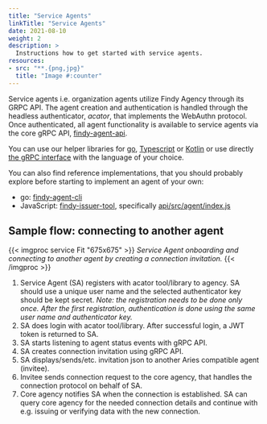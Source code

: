 ```yaml
---
title: "Service Agents"
linkTitle: "Service Agents"
date: 2021-08-10
weight: 2
description: >
  Instructions how to get started with service agents.
resources:
- src: "**.{png,jpg}"
  title: "Image #:counter"
---
```


Service agents i.e. organization agents utilize Findy Agency through its GRPC API. The agent creation and authentication is handled through the headless authenticator, *acator*, that implements the WebAuthn protocol. Once authenticated, all agent functionality is available to service agents via the core gRPC API, [findy-agent-api](https://github.com/findy-network/findy-agent-api).

You can use our helper libraries for [go](https://github.com/findy-network/findy-common-go),
[Typescript](https://github.com/findy-network/findy-common-ts) or
[Kotlin](https://github.com/findy-network/findy-common-kt)
or use directly [the gRPC interface](https://github.com/findy-network/findy-agent-api)
with the language of your choice.

You can also find reference implementations, that you should probably explore before starting to implement an agent of your own:

* go: [findy-agent-cli](https://github.com/findy-network/findy-agent-cli)
* JavaScript: [findy-issuer-tool](https://github.com/findy-network/findy-issuer-tool), specifically [api/src/agent/index.js](https://github.com/findy-network/findy-issuer-tool/blob/master/api/src/agent/index.js)

## Sample flow: connecting to another agent

{{< imgproc service Fit "675x675" >}}
<em>Service Agent onboarding and connecting to another agent by creating a connection invitation.</em>
{{< /imgproc >}}

1. Service Agent (SA) registers with acator tool/library to agency. SA should use a unique user name and the selected authenticator key should be kept secret. *Note: the registration needs to be done only once. After the first registration, authentication is done using the same user name and authenticator key.*
1. SA does login with acator tool/library. After successful login, a JWT token is returned to SA.
1. SA starts listening to agent status events with gRPC API.
1. SA creates connection invitation using gRPC API.
1. SA displays/sends/etc. invitation json to another Aries compatible agent (invitee).
1. Invitee sends connection request to the core agency, that handles the connection protocol on behalf of SA.
1. Core agency notifies SA when the connection is established. SA can query core agency for the needed connection details and continue with e.g. issuing or verifying data with the new connection.
